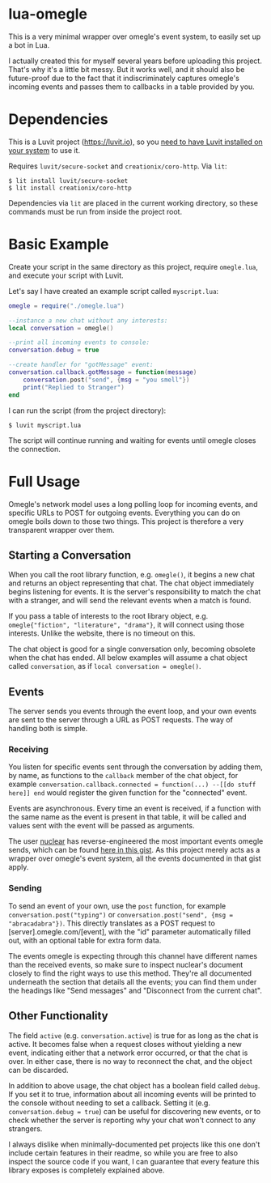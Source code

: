 # lua-omegle

This is a very minimal wrapper over omegle's event system, to easily set up a bot in Lua.

I actually created this for myself several years before uploading this project. That's why it's a little bit messy. But it works well, and it should also be future-proof due to the fact that it indiscriminately captures omegle's incoming events and passes them to callbacks in a table provided by you.

# Dependencies

This is a Luvit project (https://luvit.io), so you [need to have Luvit installed on your system](https://luvit.io/install.html) to use it.

Requires `luvit/secure-socket` and `creationix/coro-http`. Via `lit`:

```
$ lit install luvit/secure-socket
$ lit install creationix/coro-http
```

Dependencies via `lit` are placed in the current working directory, so these commands must be run from inside the project root.

# Basic Example

Create your script in the same directory as this project, require `omegle.lua`, and execute your script with Luvit.

Let's say I have created an example script called `myscript.lua`:

```lua
omegle = require("./omegle.lua")

--instance a new chat without any interests:
local conversation = omegle()

--print all incoming events to console:
conversation.debug = true

--create handler for "gotMessage" event:
conversation.callback.gotMessage = function(message)
	conversation.post("send", {msg = "you smell"})
	print("Replied to Stranger")
end
```

I can run the script (from the project directory):

```
$ luvit myscript.lua
```

The script will continue running and waiting for events until omegle closes the connection.

# Full Usage

Omegle's network model uses a long polling loop for incoming events, and specific URLs to POST for outgoing events. Everything you can do on omegle boils down to those two things. This project is therefore a very transparent wrapper over them.

## Starting a Conversation

When you call the root library function, e.g. `omegle()`, it begins a new chat and returns an object representing that chat. The chat object immediately begins listening for events. It is the server's responsibility to match the chat with a stranger, and will send the relevant events when a match is found.

If you pass a table of interests to the root library object, e.g. `omegle{"fiction", "literature", "drama"}`, it will connect using those interests. Unlike the website, there is no timeout on this.

The chat object is good for a single conversation only, becoming obsolete when the chat has ended. All below examples will assume a chat object called `conversation`, as if `local conversation = omegle()`.

## Events

The server sends you events through the event loop, and your own events are sent to the server through a URL as POST requests. The way of handling both is simple.

### Receiving

You listen for specific events sent through the conversation by adding them, by name, as functions to the `callback` member of the chat object, for example `conversation.callback.connected = function(...) --[[do stuff here]] end` would register the given function for the "connected" event.

Events are asynchronous. Every time an event is received, if a function with the same name as the event is present in that table, it will be called and values sent with the event will be passed as arguments.

The user [nuclear](https://github.com/nuclear) has reverse-engineered the most important events omegle sends, which can be found [here in this gist](https://gist.github.com/nucular/e19264af8d7fc8a26ece#events). As this project merely acts as a wrapper over omegle's event system, all the events documented in that gist apply.

### Sending

To send an event of your own, use the `post` function, for example `conversation.post("typing")` or `conversation.post("send", {msg = "abracadabra"})`. This directly translates as a POST request to [server].omegle.com/[event], with the "id" parameter automatically filled out, with an optional table for extra form data.

The events omegle is expecting through this channel have different names than the received events, so make sure to inspect nuclear's document closely to find the right ways to use this method. They're all documented underneath the section that details all the events; you can find them under the headings like "Send messages" and "Disconnect from the current chat".

## Other Functionality

The field `active` (e.g. `conversation.active`) is true for as long as the chat is active. It becomes false when a request closes without yielding a new event, indicating either that a network error occurred, or that the chat is over. In either case, there is no way to reconnect the chat, and the object can be discarded.

In addition to above usage, the chat object has a boolean field called `debug`. If you set it to true, information about all incoming events will be printed to the console without needing to set a callback. Setting it (e.g. `conversation.debug = true`) can be useful for discovering new events, or to check whether the server is reporting why your chat won't connect to any strangers.

I always dislike when minimally-documented pet projects like this one don't include certain features in their readme, so while you are free to also inspect the source code if you want, I can guarantee that every feature this library exposes is completely explained above.
